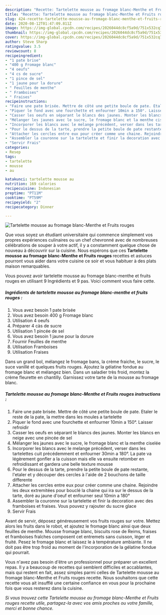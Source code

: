 ```yaml
---
description: "Recette: Tartelette mousse au fromage blanc-Menthe et Fruits rouges"
title: "Recette: Tartelette mousse au fromage blanc-Menthe et Fruits rouges"
slug: 424-recette-tartelette-mousse-au-fromage-blanc-menthe-et-fruits-rouges
date: 2020-08-12T01:47:09.811Z
image: https://img-global.cpcdn.com/recipes/2026044dc8cf5a9d/751x532cq70/tartelette-mousse-au-fromage-blanc-menthe-et-fruits-rouges-photo-principale-de-la-recette.jpg
thumbnail: https://img-global.cpcdn.com/recipes/2026044dc8cf5a9d/751x532cq70/tartelette-mousse-au-fromage-blanc-menthe-et-fruits-rouges-photo-principale-de-la-recette.jpg
cover: https://img-global.cpcdn.com/recipes/2026044dc8cf5a9d/751x532cq70/tartelette-mousse-au-fromage-blanc-menthe-et-fruits-rouges-photo-principale-de-la-recette.jpg
author: Steve Sharp
ratingvalue: 3.5
reviewcount: 8
recipeingredient:
- "1 pate brise"
- "400 g Fromage blanc"
- "4 oeufs"
- "4 cs de sucre"
- "1 pince de sel"
- "1 jaune pour la dorure"
- " Feuilles de menthe"
- " Framboises"
- " Fraises"
recipeinstructions:
- "Faire une pate brisée. Mettre de côté une petite boule de pate. Etaler le reste de la pate, la mettre dans les moules a tartelette"
- "Piquer le fond avec une fourchette et enfourner 10min a 150°. Laisser refroidir"
- "Casser les oeufs en séparant le blancs des jaunes. Monter les blancs en neige avec une pincée de sel"
- "Mélanger les jaunes avec le sucre, le fromage blanc et la menthe ciselée"
- "Incorporer les blancs avec le melange précédent, verser dans les tartelettes cuit précédemment et enfourner 30min a 180°. La pate va légèrement gonfler a la cuisson mais elle va ensuite retomber en refroidissant et gardera une belle texture mousse"
- "Pour le dessus de la tarte, prendre la petite boule de pate restante, l&#39;etaler et y découper des cercles à l&#39;aide de 2 bouchons de taille differente"
- "Attacher les cercles entre eux pour créer comme une chaine. Rejoindre les deux extremitées pour bouclé la chaine qui ira sur le dessus de la tarte, doré au jaune d&#39;oeuf et enfourner seul 10min a 180°"
- "Assembler la couronne sur la tartelette et finir la decoration avec des framboises et fraises. Vous pouvez y rajouter du sucre glace"
- "Servir Frais"
categories:
- Resep
tags:
- tartelette
- mousse
- au

katakunci: tartelette mousse au 
nutrition: 169 calories
recipecuisine: Indonesian
preptime: "PT11M"
cooktime: "PT59M"
recipeyield: "2"
recipecategory: Dinner

---
```



![Tartelette mousse au fromage blanc-Menthe et Fruits rouges](https://img-global.cpcdn.com/recipes/2026044dc8cf5a9d/751x532cq70/tartelette-mousse-au-fromage-blanc-menthe-et-fruits-rouges-photo-principale-de-la-recette.jpg)

Que vous soyez un étudiant universitaire qui commence simplement vos propres expériences culinaires ou un chef chevronné avec de nombreuses célébrations de souper à votre actif, il y a constamment quelque chose de nouveau à découvrir sur la cuisine. Nous espérons que ces <strong> Tartelette mousse au fromage blanc-Menthe et Fruits rouges </strong> recettes et astuces pourront vous aider dans votre cuisine ce soir et vous habituer à des plats maison remarquables.

<!--inarticleads1-->

Vous pouvez avoir tartelette mousse au fromage blanc-menthe et fruits rouges en utilisant 9 Ingrédients et 9 pas. Voici comment vous faire cette.

##### Ingrédients de tartelette mousse au fromage blanc-menthe et fruits rouges :

1. Vous avez besoin 1 pate brisée
1. Vous avez besoin 400 g Fromage blanc
1. Utilisation 4 oeufs
1. Préparer 4 càs de sucre
1. Utilisation 1 pincée de sel
1. Vous avez besoin 1 jaune pour la dorure
1. Fournir  Feuilles de menthe
1. Utilisation  Framboises
1. Utilisation  Fraises


Dans un grand bol, mélangez le fromage bans, la crème fraiche, le sucre, le suce vanillé et quelques fruits rouges. Ajoutez la gélatine fondue au fromage blanc et mélangez bien. Dans un saladier très froid, montez la crème fleurette en chantilly. Garnissez votre tarte de la mousse au fromage blanc. 

<!--inarticleads2-->

##### Tartelette mousse au fromage blanc-Menthe et Fruits rouges instructions :

1. Faire une pate brisée. Mettre de côté une petite boule de pate. Etaler le reste de la pate, la mettre dans les moules a tartelette
1. Piquer le fond avec une fourchette et enfourner 10min a 150°. Laisser refroidir
1. Casser les oeufs en séparant le blancs des jaunes. Monter les blancs en neige avec une pincée de sel
1. Mélanger les jaunes avec le sucre, le fromage blanc et la menthe ciselée
1. Incorporer les blancs avec le melange précédent, verser dans les tartelettes cuit précédemment et enfourner 30min a 180°. La pate va légèrement gonfler a la cuisson mais elle va ensuite retomber en refroidissant et gardera une belle texture mousse
1. Pour le dessus de la tarte, prendre la petite boule de pate restante, l&#39;etaler et y découper des cercles à l&#39;aide de 2 bouchons de taille differente
1. Attacher les cercles entre eux pour créer comme une chaine. Rejoindre les deux extremitées pour bouclé la chaine qui ira sur le dessus de la tarte, doré au jaune d&#39;oeuf et enfourner seul 10min a 180°
1. Assembler la couronne sur la tartelette et finir la decoration avec des framboises et fraises. Vous pouvez y rajouter du sucre glace
1. Servir Frais


Avant de servir, déposez généreusement vos fruits rouges sur votre. Mettez alors les fruits dans le robot, et ajoutez le fromage blanc ainsi que deux feuilles de menthe. Mousse fromage blanc, biscuits rose de Reims, fraises et framboises fraîches composent cet entremets sans cuisson, léger et fruité. Pesez le fromage blanc et laissez le à température ambiante. Il ne doit pas être trop froid au moment de l&#39;incorporation de la gélatine fondue qui pourrait. 

<!--inarticleads1-->

<p>
Vous n'avez pas besoin d'être un professionnel pour préparer un excellent repas. Il y a beaucoup de recettes qui semblent difficiles et accablantes, mais qui restent en fait, assez simples parmi celles de Tartelette mousse au fromage blanc-Menthe et Fruits rouges recette. Nous souhaitons que cette recette vous ait insufflé une certaine confiance en vous pour la prochaine fois que vous resterez dans la cuisine.
</p>

<p>
<i>Si vous trouvez cette Tartelette mousse au fromage blanc-Menthe et Fruits rouges recette utile, partagez-la avec vos amis proches ou votre famille, merci et bonne chance.</i>
</p>
